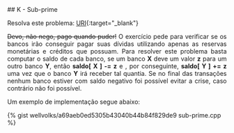 <div id="sub">
 
 </div>
## K - Sub-prime

Resolva este problema:
[URI][uri-1105]{:target="_blank"}

<p align="justify">
 <strike>Devo, não nego, pago quando puder!</strike> O exercício pede para verificar se os bancos irão conseguir pagar suas dívidas utilizando apenas as reservas monetárias e créditos que possuam. Para resolver este problema basta computar o saldo de cada banco, se um banco <b>X</b> deve um valor <b>z</b> para um outro banco <b>Y</b>, então <b>saldo[ X ] -= z</b> e , por conseguinte, <b>saldo[ Y ] += z</b> uma vez que o banco <b>Y</b> irá receber tal quantia. Se no final das transações nenhum banco estiver com saldo negativo foi possível evitar a crise, caso contrário não foi possível.
</p>

Um exemplo de implementação segue abaixo:

{% gist wellvolks/a69aeb0ed5305b43040b44b84f829de9 sub-prime.cpp %}


[uri-1105]:		https://www.urionlinejudge.com.br/judge/pt/problems/view/1105

